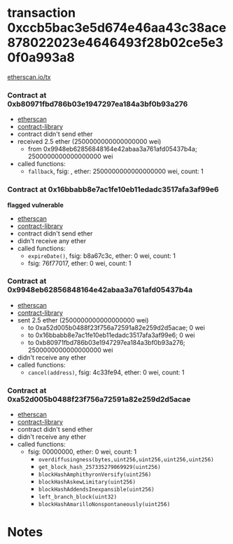 # transaction 0xccb5bac3e5d674e46aa43c38ace878022023e4646493f28b02ce5e30f0a993a8

[etherscan.io/tx](https://etherscan.io/tx/0xccb5bac3e5d674e46aa43c38ace878022023e4646493f28b02ce5e30f0a993a8)


### Contract at 0xb80971fbd786b03e1947297ea184a3bf0b93a276

* [etherscan](https://etherscan.io/address/0xb80971fbd786b03e1947297ea184a3bf0b93a276)
* [contract-library](https://contract-library.com/contracts/Ethereum/b80971fbd786b03e1947297ea184a3bf0b93a276)
* contract didn't send ether
* received 2.5 ether (2500000000000000000 wei)
    * from 0x9948eb62856848164e42abaa3a761afd05437b4a; 2500000000000000000 wei
* called functions:
    * `fallback`, fsig: , ether: 2500000000000000000 wei, count: 1


### Contract at 0x16bbabb8e7ac1fe10eb11edadc3517afa3af99e6

**flagged vulnerable**

* [etherscan](https://etherscan.io/address/0x16bbabb8e7ac1fe10eb11edadc3517afa3af99e6)
* [contract-library](https://contract-library.com/contracts/Ethereum/16bbabb8e7ac1fe10eb11edadc3517afa3af99e6)
* contract didn't send ether
* didn't receive any ether
* called functions:
    * `expireDate()`, fsig: b8a67c3c, ether: 0 wei, count: 1
    * fsig: 76f77017, ether: 0 wei, count: 1


### Contract at 0x9948eb62856848164e42abaa3a761afd05437b4a

* [etherscan](https://etherscan.io/address/0x9948eb62856848164e42abaa3a761afd05437b4a)
* [contract-library](https://contract-library.com/contracts/Ethereum/9948eb62856848164e42abaa3a761afd05437b4a)
* sent 2.5 ether (2500000000000000000 wei)
    * to 0xa52d005b0488f23f756a72591a82e259d2d5acae; 0 wei
    * to 0x16bbabb8e7ac1fe10eb11edadc3517afa3af99e6; 0 wei
    * to 0xb80971fbd786b03e1947297ea184a3bf0b93a276; 2500000000000000000 wei
* didn't receive any ether
* called functions:
    * `cancel(address)`, fsig: 4c33fe94, ether: 0 wei, count: 1


### Contract at 0xa52d005b0488f23f756a72591a82e259d2d5acae

* [etherscan](https://etherscan.io/address/0xa52d005b0488f23f756a72591a82e259d2d5acae)
* [contract-library](https://contract-library.com/contracts/Ethereum/a52d005b0488f23f756a72591a82e259d2d5acae)
* contract didn't send ether
* didn't receive any ether
* called functions:
    * fsig: 00000000, ether: 0 wei, count: 1
        * `overdiffusingness(bytes,uint256,uint256,uint256,uint256)`
        * `get_block_hash_257335279069929(uint256)`
        * `blockHashAmphithyronVersify(uint256)`
        * `blockHashAskewLimitary(uint256)`
        * `blockHashAddendsInexpansible(uint256)`
        * `left_branch_block(uint32)`
        * `blockHashAmarilloNonspontaneously(uint256)`

# Notes

